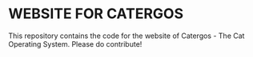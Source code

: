 # WEBSITE FOR CATERGOS

This repository contains the code for the website of Catergos - The Cat Operating System.
Please do contribute!
